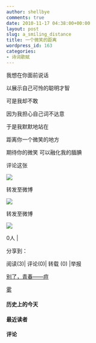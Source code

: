 ```yaml
---
author: shellbye
comments: true
date: 2010-11-17 04:38:00+00:00
layout: post
slug: a_smiling_distance
title: 一个微笑的距离
wordpress_id: 163
categories:
- 诗词歌赋
---
```


我想在你面前说话

以展示自己可怜的聪明才智

可是我却不敢

因为我担心自己词不达意

  


于是我默默地站在 

距离你一个微笑的地方 

期待你的微笑 可以融化我的腼腆          



































评论这张









![](http://b.bst.126.net/newpage/images/microblog.png?1)

转发至微博
















![](http://b.bst.126.net/newpage/images/microblog.png?1)

转发至微博













![](http://b.bst.126.net/style/common/tuijian.png)

0人 | 
	        
分享到： 






阅读(3)|
评论(0)|
转载 (0)
|举报



























[别了，青春——痘](http://bai444854713.blog.163.com/blog/static/1633121822010101410250829/)





[雾](http://bai444854713.blog.163.com/blog/static/163312182201010199390739/)










#### 历史上的今天













#### 最近读者
















#### 评论



















